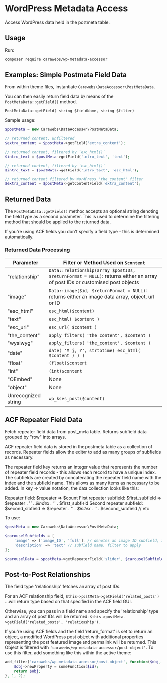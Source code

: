 WordPress Metadata Access
=========================
Access WordPress data held in the postmeta table.

## Usage
Run:
~~~bash
composer require carawebs/wp-metadata-accessor
~~~

## Examples: Simple Postmeta Field Data
From within theme files, instantiate `Carawebs\DataAccessor\PostMetaData`.

You can then easily return field data by means of the `PostMetaData::getField()` method.

~~~
PostMetaData::getField( string $fieldName, string $filter)
~~~

Sample usage:
~~~php
$postMeta = new Carawebs\DataAccessor\PostMetaData;

// returned content, unfiltered
$extra_content = $postMeta->getField('extra_content');

// returned content, filtered by `esc_html()`
$intro_text = $postMeta->getField('intro_text', 'text');

// returned content, filtered by `esc_html()`
$intro_text = $postMeta->getField('intro_text', 'esc_html');

// returned content filtered by WordPress 'the_content' filter
$extra_content = $postMeta->getContentField('extra_content');
~~~

## Returned Data
The `PostMetaData::getField()` method accepts an optional string denoting the field type as a second parameter. This is used to determine the filtering method that should be applied to the returned data.

If you're using ACF fields you don't specify a field type - this is determined automatically.

### Returned Data Processing

|Parameter|Filter or Method Used on `$content`|
|-|-|
|"relationship"| `Data::relationship(array $postIDs, $returnFormat = NULL)`: returns either an array of post IDs or customised post objects |
|"image"| `Data::image($id, $returnFormat = NULL)`: returns either an image data array, object, url or ID |
|"esc_html"| `esc_html($content)`|
|"text"|`esc_html( $content )`|
|"esc_url"| `esc_url( $content )`|
|"the_content"| `apply_filters( 'the_content', $content )`|
|"wysiwyg"| `apply_filters( 'the_content', $content )`|
|"date"| `date( 'M j, Y', strtotime( esc_html( $content ) ) )`|
|"float"|`(float)$content`|
|"int"|`(int)$content`|
|"OEmbed"| None |
|"object"| None|
|Unrecognized string|`wp_kses_post($content)`|

## ACF Repeater Field Data
Fetch repeater field data from post_meta table. Returns subfield data grouped by "row" into arrays.

ACF repeater field data is stored in the postmeta table as a collection of
records. Repeater fields allow the editor to add as many groups of subfields
as necessary.

The repeater field key returns an integer value that represents the number
of repeater field records - this allows each record to have a unique index.
The subfields are created by concatenating the repeater field name with the
index and the subfield name. This allows as many items as necessary to be
added. In key => value notation, the data collection looks like this:

Repeater field: $repeater => $count
First repeater subfield: $first_subfield => $repeater . '_' . $index . '_' . $first_subfield
Second repeater subfield: $second_sibfield => $repeater . '_' . $index . '_' . $second_subfield // etc

To use:

~~~php
$postMeta = new Carawebs\DataAccessor\PostMetaData;

$carouselSubfields = [
    'image' => ['image_ID', 'full'], // denotes an image ID subfield, image size to return
    'description' => 'text' // subfield name, filter to apply
];

$carouselData = $postMeta->getRepeaterField('slider', $carouselSubfields);
~~~

## Post-to-Post Relationships
The field type 'relationship' fetches an array of post IDs.

For an ACF relationship field, `$this->postMeta->getField('related_posts')` ...will return type based on that specified in the ACF field GUI.

Otherwise, you can pass in a field name and specify the 'relationship' type and an array of post IDs will be returned: `$this->postMeta->getField('related_posts', 'relationship')`.

If you're using ACF fields and the field 'return_format' is set to return an object, a modified WordPress post object with additional properties representing the post featured image and permalink will be returned. This Object is filtered with `'carawebs/wp-metadata-accessor/post-object'`. To use this filter, add something like this within the active theme:

~~~php
add_filter('carawebs/wp-metadata-accessor/post-object', function($obj, $id) {
    $obj->newProperty = someFunction($id);
    return $obj;
}, 1, 2);
~~~
